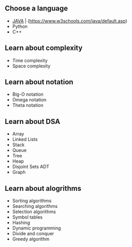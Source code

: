 ## Choose a language
- [JAVA](https://www.javatpoint.com/java-tutorial) | (https://www.w3schools.com/java/default.asp)
- Python
- C++
## Learn about complexity
- Time complexity
- Space complexity

## Learn about notation
- Big-O notation
- Omega notation
- Theta notation

## Learn about DSA
- Array
- Linked Lists
- Stack
- Queue
- Tree
- Heap
- Disjoint Sets ADT
- Graph

## Learn about alogrithms
- Sorting algorithms
- Searching algorithms
- Selection algorithms
- Symbol tables
- Hashing
- Dynamic programming
- Divide and conquer
- Greedy algorithm
